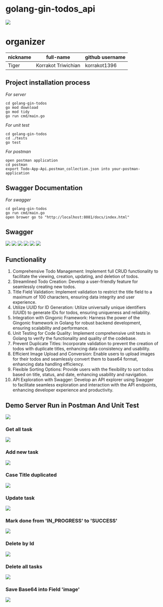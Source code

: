 # golang-gin-todos_api
![](https://github.com/korrakot1396/golang-gin-todos/blob/main/img/gin_gonic_logo.png)
# organizer

| nickname | full-name           | github username |
| -------- | ------------------- | --------------- |
| Tiger    | Korrakot Triwichian | korrakot1396    |

## Project installation process

_For server_

```shell
cd golang-gin-todos
go mod download
go mod tidy
go run cmd/main.go
```

_For unit test_

```shell
cd golang-gin-todos
cd ./tests
go test
```

_For postman_

```shell
open postman application
cd postman
export Todo-App-Api.postman_collection.json into your-postman-application
```
## Swagger Documentation

_For swagger_

```shell
cd golang-gin-todos
go run cmd/main.go
open brower go to "http://localhost:8081/docs/index.html"
```

## Swagger
![](https://github.com/korrakot1396/golang-gin-todos/blob/main/img/swagger_1.png)
![](https://github.com/korrakot1396/golang-gin-todos/blob/main/img/swagger_2.png)
![](https://github.com/korrakot1396/golang-gin-todos/blob/main/img/swagger_3.png)
![](https://github.com/korrakot1396/golang-gin-todos/blob/main/img/swagger_4.png)
![](https://github.com/korrakot1396/golang-gin-todos/blob/main/img/swagger_5.png)
![](https://github.com/korrakot1396/golang-gin-todos/blob/main/img/swagger_6.png)

## Functionality

1. Comprehensive Todo Management: Implement full CRUD functionality to facilitate the viewing, creation, updating, and deletion of todos.
2. Streamlined Todo Creation: Develop a user-friendly feature for seamlessly creating new todos.
3. Title Field Validation: Implement validation to restrict the title field to a maximum of 100 characters, ensuring data integrity and user experience.
4. Utilize UUID for ID Generation: Utilize universally unique identifiers (UUID) to generate IDs for todos, ensuring uniqueness and reliability.
5. Integration with Gingonic Framework: Harness the power of the Gingonic framework in Golang for robust backend development, ensuring scalability and performance.
6. Unit Testing for Code Quality: Implement comprehensive unit tests in Golang to verify the functionality and quality of the codebase.
7. Prevent Duplicate Titles: Incorporate validation to prevent the creation of todos with duplicate titles, enhancing data consistency and usability.
8. Efficient Image Upload and Conversion: Enable users to upload images for their todos and seamlessly convert them to base64 format, enhancing data handling efficiency.
9. Flexible Sorting Options: Provide users with the flexibility to sort todos based on title, status, and date, enhancing usability and navigation.
10. API Exploration with Swagger: Develop an API explorer using Swagger to facilitate seamless exploration and interaction with the API endpoints, enhancing developer experience and productivity.



## Demo Server Run in Postman And Unit Test

![](https://github.com/korrakot1396/golang-gin-todos/blob/main/img/unit_testing.png)
### Get all task
![](https://github.com/korrakot1396/golang-gin-todos/blob/main/img/get_all_tasks.png)
### Add new task
![](https://github.com/korrakot1396/golang-gin-todos/blob/main/img/add_todo.png)
### Case Title duplicated
![](https://github.com/korrakot1396/golang-gin-todos/blob/main/img/duplicate.png)
### Update task
![](https://github.com/korrakot1396/golang-gin-todos/blob/main/img/update_task.png)
### Mark done from 'IN_PROGRESS' to 'SUCCESS'
![](https://github.com/korrakot1396/golang-gin-todos/blob/main/img/mark_done.png)
### Delete by Id
![](https://github.com/korrakot1396/golang-gin-todos/blob/main/img/delete_by_id.png)
### Delete all tasks
![](https://github.com/korrakot1396/golang-gin-todos/blob/main/img/delete_all.png)
### Save Base64 into Field 'image'
![](https://github.com/korrakot1396/golang-gin-todos/blob/main/img/pv_1.png)
